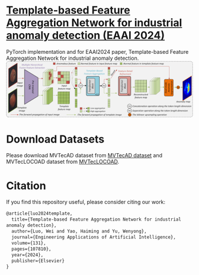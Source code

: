 # [Template-based Feature Aggregation Network for industrial anomaly detection (EAAI 2024)](https://www.sciencedirect.com/science/article/pii/S0952197623019942?dgcid=coauthor)
PyTorch implementation and for EAAI2024 paper, Template-based Feature Aggregation Network for industrial anomaly detection.  
![这是图片](network.png)  
# Download Datasets
Please download MVTecAD dataset from [MVTecAD dataset](https://www.mvtec.com/de/unternehmen/forschung/datasets/mvtec-ad/) and MVTecLOCOAD dataset from [MVTecLOCOAD](https://www.mvtec.com/company/research/datasets/mvtec-loco).
# Citation
If you find this repository useful, please consider citing our work:  
```
@article{luo2024template,
  title={Template-based Feature Aggregation Network for industrial anomaly detection},
  author={Luo, Wei and Yao, Haiming and Yu, Wenyong},
  journal={Engineering Applications of Artificial Intelligence},
  volume={131},
  pages={107810},
  year={2024},
  publisher={Elsevier}
}
```


